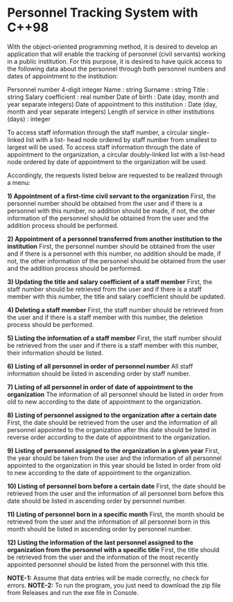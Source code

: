 # Personnel Tracking System with C++98

With the object-oriented programming method, it is desired to develop an application that will
enable the tracking of personnel (civil servants) working in a public institution. For this
purpose, it is desired to have quick access to the following data about the personnel through
both personnel numbers and dates of appointment to the institution:

Personnel number 4-digit integer
Name : string
Surname : string
Title : string
Salary coefficient : real number
Date of birth : Date (day, month and year separate integers)
Date of appointment to this institution : Date (day, month and year separate integers) 
Length of service in other institutions (days) : integer

To access staff information through the staff number, a circular single-linked list with a list-
head node ordered by staff number from smallest to largest will be used. To access staff
information through the date of appointment to the organization, a circular doubly-linked list
with a list-head node ordered by date of appointment to the organization will be used.

Accordingly, the requests listed below are requested to be realized through a menu:

**1) Appointment of a first-time civil servant to the organization**
First, the personnel number should be obtained from the user and if there is a personnel with
this number, no addition should be made, if not, the other information of the personnel should
be obtained from the user and the addition process should be performed.

**2) Appointment of a personnel transferred from another institution to the institution**
First, the personnel number should be obtained from the user and if there is a personnel with
this number, no addition should be made, if not, the other information of the personnel should
be obtained from the user and the addition process should be performed.

**3) Updating the title and salary coefficient of a staff member**
First, the staff number should be retrieved from the user and if there is a staff member with
this number, the title and salary coefficient should be updated.

**4) Deleting a staff member**
First, the staff number should be retrieved from the user and if there is a staff member with
this number, the deletion process should be performed.

**5) Listing the information of a staff member**
First, the staff number should be retrieved from the user and if there is a staff member with
this number, their information should be listed.

**6) Listing of all personnel in order of personnel number**
All staff information should be listed in ascending order by staff number.

**7) Listing of all personnel in order of date of appointment to the organization**
The information of all personnel should be listed in order from old to new according to the date
of appointment to the organization.

**8) Listing of personnel assigned to the organization after a certain date**
First, the date should be retrieved from the user and the information of all personnel appointed
to the organization after this date should be listed in reverse order according to the date of
appointment to the organization.

**9) Listing of personnel assigned to the organization in a given year**
First, the year should be taken from the user and the information of all personnel appointed to
the organization in this year should be listed in order from old to new according to the date of
appointment to the organization.

**10) Listing of personnel born before a certain date**
First, the date should be retrieved from the user and the information of all personnel born
before this date should be listed in ascending order by personnel number.

**11) Listing of personnel born in a specific month**
First, the month should be retrieved from the user and the information of all personnel born in
this month should be listed in ascending order by personnel number.

**12) Listing the information of the last personnel assigned to the organization from the
personnel with a specific title**
First, the title should be retrieved from the user and the information of the most recently
appointed personnel should be listed from the personnel with this title.

**NOTE-1:** Assume that data entries will be made correctly, no check for errors.
**NOTE-2:** To run the program, you just need to download the zip file from Releases and run the exe file in Console.

